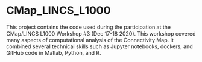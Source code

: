 # CMap_LINCS_L1000
This project contains the code used during the participation at the CMap/LINCS L1000 Workshop #3 (Dec 17-18 2020). This workshop covered many aspects of computational analysis of the Connectivity Map. It combined several technical skills such as Jupyter notebooks, dockers, and GitHub code in Matlab, Python, and R.
